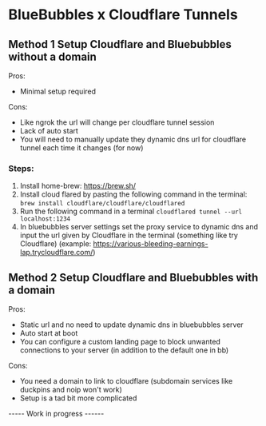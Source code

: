 # BlueBubbles x Cloudflare Tunnels

## Method 1 Setup Cloudflare and Bluebubbles without a domain

Pros:

- Minimal setup required

Cons:

- Like ngrok the url will change per cloudflare tunnel session
- Lack of auto start
- You will need to manually update they dynamic dns url for cloudflare tunnel each time it changes (for now)

### Steps:

1. Install home-brew: https://brew.sh/  
2. Install cloud flared by pasting the following command in the terminal: `brew install cloudflare/cloudflare/cloudflared ` 
3. Run the following command in a terminal `cloudflared tunnel --url localhost:1234 ` 
4. In bluebubbles server settings set the proxy service to dynamic dns and input the url given by Cloudflare in the terminal (something like try Cloudflare) (example:  https://various-bleeding-earnings-lap.trycloudflare.com/) 

## Method 2 Setup Cloudflare and Bluebubbles with a domain

Pros:

- Static url and no need to update dynamic dns in bluebubbles server
- Auto start at boot
- You can configure a custom landing page to block unwanted connections to your server (in addition to the default one in bb)

Cons:

- You need a domain to link to cloudflare (subdomain services like duckpins and noip won't work)
- Setup is a tad bit more complicated



----- Work in progress ------